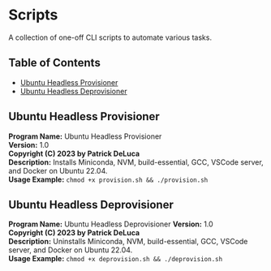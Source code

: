 # Scripts

A collection of one-off CLI scripts to automate various tasks.

## Table of Contents

- [Ubuntu Headless Provisioner](#provision)
- [Ubuntu Headless Deprovisioner](#deprovision)

## Ubuntu Headless Provisioner

**Program Name:** Ubuntu Headless Provisioner  
**Version:** 1.0  
**Copyright (C) 2023 by Patrick DeLuca**  
**Description:** Installs Miniconda, NVM, build-essential, GCC, VSCode server, and Docker on Ubuntu 22.04.  
**Usage Example:** `chmod +x provision.sh && ./provision.sh`

## Ubuntu Headless Deprovisioner

**Program Name:** Ubuntu Headless Deprovisioner 
**Version:** 1.0  
**Copyright (C) 2023 by Patrick DeLuca**  
**Description:** Uninstalls Miniconda, NVM, build-essential, GCC, VSCode server, and Docker on Ubuntu 22.04.  
**Usage Example:** `chmod +x deprovision.sh && ./deprovision.sh`
